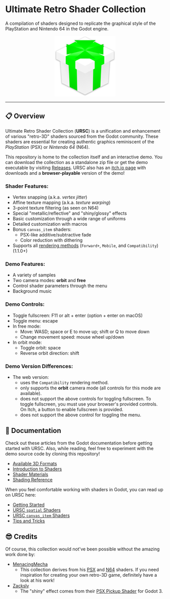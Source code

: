 # Ultimate Retro Shader Collection
A compilation of shaders designed to replicate the graphical style of the PlayStation and Nintendo 64 in the Godot engine.

<p align="center">
<img alt="URSC Logo" src="logo.png" width="192">
</p>

---

## :clipboard: Overview

Ultimate Retro Shader Collection (**URSC**) is a unification and enhancement of various "retro-3D" shaders sourced from the Godot community. These shaders are essential for creating authentic graphics reminiscent of the *PlayStation* (PSX) or *Nintendo 64* (N64).

This repository is home to the collection itself and an interactive demo. You can download the collection as a standalone zip file or get the demo executable by visiting [Releases](https://github.com/Zorochase/ultimate-retro-shader-collection). URSC also has an [itch.io page](https://zorochase.itch.io/ultimate-retro-shader-collection-for-godot) with downloads and a **browser-playable** version of the demo!

### Shader Features:
- Vertex snapping (a.k.a. *vertex jitter*)
- Affine texture mapping (a.k.a. *texture warping*)
- 3-point texture filtering (as seen on N64)
- Special "metallic/reflective" and "shiny/glossy" effects
- Basic customization through a wide range of uniforms
- Detailed customization with macros
- Bonus `canvas_item` shaders:
  - PSX-like additive/subtractive fade
  - Color reduction with dithering
- Supports all [rendering methods](https://docs.godotengine.org/en/stable/contributing/development/core_and_modules/internal_rendering_architecture.html#rendering-methods) (`Forward+`, `Mobile`, and `Compatibility`) (1.1.0+)

### Demo Features:
- A variety of samples
- Two camera modes: **orbit** and **free**
- Control shader parameters through the menu
- Background music

### Demo Controls:
- Toggle fullscreen: F11 or alt + enter (option + enter on macOS)
- Toggle menu: escape
- In free mode:
  - Move: WASD; space or E to move up; shift or Q to move down
  - Change movement speed: mouse wheel up/down
- In orbit mode:
  - Toggle orbit: space
  - Reverse orbit direction: shift

### Demo Version Differences:
- The web version:
  - uses the `Compatibility` rendering method.
  - only supports the **orbit** camera mode (all controls for this mode are available).
  - does not support the above controls for toggling fullscreen. To toggle fullscreen, you must use your browser's provided controls. On Itch, a button to enable fullscreen is provided.
  - does not support the above control for toggling the menu.

## :book: Documentation

Check out these articles from the Godot documentation before getting started with URSC. Also, while reading, feel free to experiment with the demo source code by cloning this repository!
- [Available 3D Formats](https://docs.godotengine.org/en/stable/tutorials/assets_pipeline/importing_3d_scenes/available_formats.html)
- [Introduction to Shaders](https://docs.godotengine.org/en/stable/tutorials/shaders/introduction_to_shaders.html)
- [Shader Materials](https://docs.godotengine.org/en/stable/tutorials/shaders/shader_materials.html)
- [Shading Reference](https://docs.godotengine.org/en/stable/tutorials/shaders/shader_reference/index.html)

When you feel comfortable working with shaders in Godot, you can read up on URSC here:
- [Getting Started](docs/getting_started.md)
- [URSC `spatial` Shaders](docs/spatial_shaders.md)
- [URSC `canvas_item` Shaders](docs/canvas_item_shaders.md)
- [Tips and Tricks](docs/tips_and_tricks.md)

## :sunglasses: Credits

Of course, this collection would not've been possible without the amazing work done by:

- [MenacingMecha](https://menacingmecha.itch.io/)
  - This collection derives from his [PSX](https://github.com/MenacingMecha/godot-psx-style-demo) and [N64](https://github.com/MenacingMecha/godot-n64-shader-demo) shaders. If you need inspiration for creating your own retro-3D game, definitely have a look at his work!
- [Zacksly](https://zacksly.itch.io/)
  - The "shiny" effect comes from their [PSX Pickup Shader](https://zacksly.itch.io/psx-pickup-shader) for Godot 3.
